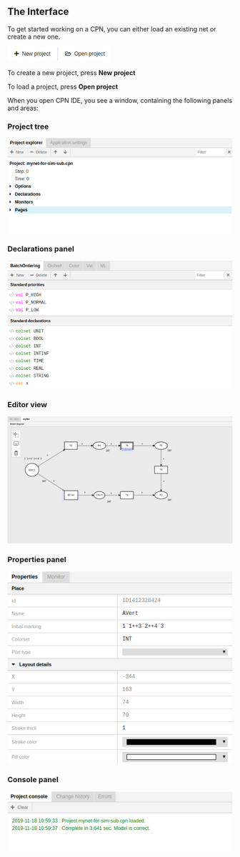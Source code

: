 ## The Interface

To get started working on a CPN, you can either load an existing net or create a new one.

![Screenshot](img/head.png)

To create a new project, press **New project**

To load a project, press **Open project**


When you open CPN IDE, you see a window, containing the following panels and areas:

### Project tree 

![Screenshot](img/project-tree.png)

### Declarations panel

![Screenshot](img/declarations-panel.png)

### Editor view

![Screenshot](img/editor-view.png)

### Properties panel

![Screenshot](img/properties-panel.png)

### Console panel

![Screenshot](img/console-panel.png)